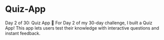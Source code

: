 # Quiz-App
Day 2 of 30: Quiz App 🎯  For Day 2 of my 30-day challenge, I built a Quiz App! This app lets users test their knowledge with interactive questions and instant feedback.
